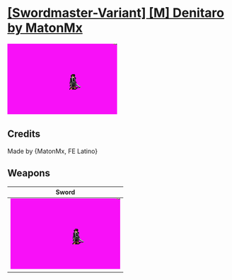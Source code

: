 # [\[Swordmaster-Variant\] \[M\] Denitaro by MatonMx](./)
 

<img src="./1.%20Sword/Sword_000.png" alt="[Swordmaster-Variant] [M] Denitaro by MatonMx standing" />

## Credits

Made by {MatonMx, FE Latino}

## Weapons
 

|Sword |
|  :---: |
| <img alt="Sword animation" src="./1.%20Sword/Sword.gif" /> |
